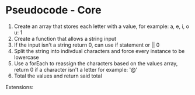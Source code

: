 # Pseudocode - Core

1. Create an array that stores each letter with a value, for example: a, e, i, o u: 1
2. Create a function that allows a string input
3. If the input isn't a string return 0, can use if statement or || 0
4. Split the string into indivdual characters and force every instance to be lowercase
5. Use a forEach to reassign the characters based on the values array, return 0 if a character isn't a letter for example: '@'
6. Total the values and return said total

Extensions:

